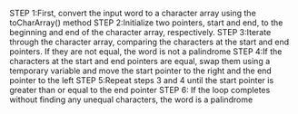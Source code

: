 STEP 1:First, convert the input word to a character array using the toCharArray() method
STEP 2:Initialize two pointers, start and end, to the beginning and end of the character array, respectively.
STEP 3:Iterate through the character array, comparing the characters at the start and end pointers. If they are not equal, the word is not a palindrome
STEP 4:If the characters at the start and end pointers are equal, swap them using a temporary variable and move the start pointer to the right and the end pointer to the left
STEP 5:Repeat steps 3 and 4 until the start pointer is greater than or equal to the end pointer
STEP 6: If the loop completes without finding any unequal characters, the word is a palindrome
